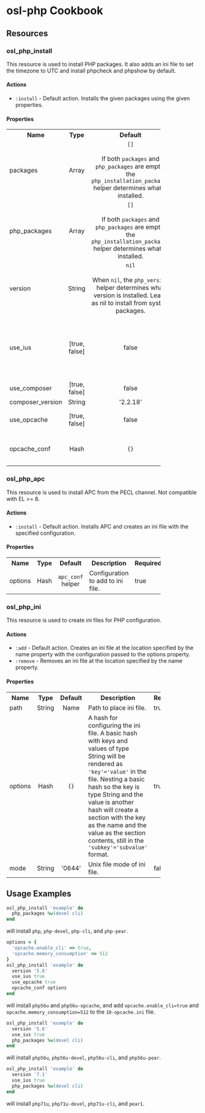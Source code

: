 # osl-php Cookbook

## Resources

### osl\_php\_install
This resource is used to install PHP packages. It also adds an ini file to set the timezone to UTC and install phpcheck and phpshow by default.

#### Actions
* `:install` - Default action. Installs the given packages using the given properties.

#### Properties

<table style="width:80%">
  <tr>
    <th>Name</th>
    <th>Type</th>
    <th>Default</th>
    <th>Description</th>
    <th>Required?</th>
  </tr>
  <tr>
    <td>packages</td>
    <td align="center">Array</td>
    <td align="center"><code>[]</code><br><br>If both <code>packages</code> and <code>php_packages</code> are empty, the <code>php_installation_packages</code> helper determines what is installed.</td>
    <td>Full names of specific packages to install. The primary PHP and PEAR packages will be installed automatically, so they don't need to be specified here.</td>
    <td>false</td>
  </tr>
  <tr>
    <td>php_packages</td>
    <td align="center">Array</td>
    <td align="center"><code>[]</code><br><br>If both <code>packages</code> and <code>php_packages</code> are empty, the <code>php_installation_packages</code> helper determines what is installed.</td>
    <td>List of names of packages that should be installed with prefixed names (<code>phpX.X-</code> or <code>phpX.Xu-</code>), specified without the prefixes. The resource will add the appropriate prefixes to these names and install the packages.</td>
    <td>false</td>
  </tr>
  <tr>
    <td>version</td>
    <td align="center">String</td>
    <td align="center"><code>nil</code><br><br>When <code>nil</code>, the <code>php_version</code> helper determines what version is installed. Leave as nil to install from system packages.</td>
    <td>PHP version to install.</td>
    <td>false</td>
  </tr>
  <tr>
    <td>use_ius</td>
    <td align="center">[true, false]</td>
    <td align="center">false</td>
    <td>Whether to install from IUS (<a href='https://ius.io/'>Inline with Upstream Stable</a>) repositories. Uses IUS archive repo if the PHP version is part of the `ius_archive_versions` helper list. This helper should be updated based on IUS's list of EOL'd packages: https://github.com/iusrepo/packaging/wiki/End-Of-Life-Dates#php</td>
    <td>false</td>
  </tr>
  <tr>
    <td>use_composer</td>
    <td align="center">[true, false]</td>
    <td align="center">false</td>
    <td>Whether to install Composer.</td>
    <td>false</td>
  </tr>
  <tr>
    <td>composer_version</td>
    <td align="center">String</td>
    <td align="center">'2.2.18'</td>
    <td>Composer version to install.</td>
    <td>false</td>
  </tr>
  <tr>
    <td>use_opcache</td>
    <td align="center">[true, false]</td>
    <td align="center">false</td>
    <td>Whether to install PHP OPcache (and configure it with an ini file). Not compatible with PHP < 5.5.</td>
    <td>false</td>
  </tr>
  <tr>
    <td>opcache_conf</td>
    <td align="center">Hash</td>
    <td align="center"><code>{}</code></td>
    <td>Configuration to add to a <code>10-opcache.ini</code> file. The options in the <code>opcache_conf</code> helper are added by default. Any options set in this property override duplicates in the helper.</td>
    <td>false</td>
  </tr>
</table>

### osl\_php\_apc
This resource is used to install APC from the PECL channel. Not compatible with EL >= 8.

#### Actions
* `:install` - Default action. Installs APC and creates an ini file with the specified configuration.

#### Properties

<table style="width:80%">
  <tr>
    <th>Name</th>
    <th>Type</th>
    <th>Default</th>
    <th>Description</th>
    <th>Required?</th>
  </tr>
  <tr>
    <td>options</td>
    <td align="center">Hash</td>
     <td align="center"><code>apc_conf</code> helper</td>
    <td>Configuration to add to ini file.</td>
    <td>true</td>
  </tr>
</table>

### osl\_php\_ini
This resource is used to create ini files for PHP configuration.

#### Actions
* `:add` - Default action. Creates an ini file at the location specified by the name property with the configuration
  passed to the options property.
* `:remove` - Removes an ini file at the location specified by the name property.

#### Properties

<table style="width:80%">
  <tr>
    <th>Name</th>
    <th>Type</th>
    <th>Default</th>
    <th>Description</th>
    <th>Required?</th>
  </tr>
  <tr>
    <td>path</td>
    <td align="center">String</td>
     <td align="center">Name</td>
    <td>Path to place ini file.</td>
    <td>true</td>
  </tr>
  <tr>
    <td>options</td>
    <td align="center">Hash</td>
    <td align="center"><code>{}</code></td>
    <td>A hash for configuring the ini file. A basic hash with keys and values of type String will be rendered as <code>'key'='value'</code> in the file. Nesting a basic hash so the key is type String and the value is another hash will create a section with the key as the name and the value as the section contents, still in the <code>'subkey'='subvalue'</code> format.</td>
    <td>true</td>
  </tr>
  <tr>
    <td>mode</td>
    <td align="center">String</td>
    <td align="center">'0644'</td>
    <td>Unix file mode of ini file.</td>
    <td>false</td>
  </tr>
</table>

## Usage Examples

```ruby
osl_php_install 'example' do
  php_packages %w(devel cli)
end
```
will install `php`, `php-devel`, `php-cli`, and `php-pear`.

```ruby
options = {
  'opcache.enable_cli' => true,
  'opcache.memory_consumption' => 512
}
osl_php_install 'example' do
  version '5.6'
  use_ius true
  use_opcache true
  opcache_conf options
end
```
will install `php56u` and `php56u-opcache`, and add `opcache.enable_cli=true` and `opcache.memory_consumption=512` to the `10-opcache.ini` file.

```ruby
osl_php_install 'example' do
  version '5.6'
  use_ius true
  php_packages %w(devel cli)
end
```
will install `php56u`, `php56u-devel`, `php56u-cli`, and `php56u-pear`.

```ruby
osl_php_install 'example' do
  version '7.1'
  use_ius true
  php_packages %w(devel cli)
end
```
will install `php71u`, `php71u-devel`, `php71u-cli`, and `pear1`.
